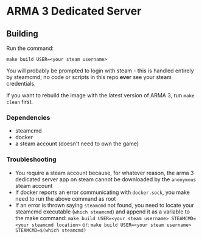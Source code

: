 # ARMA 3 Dedicated Server

## Building

Run the command:

```
make build USER=<your steam username>
```

You will probably be prompted to login with steam - this is handled entirely by steamcmd; no code or scripts in this repo **ever** see your steam credentials.

If you want to rebuild the image with the latest version of ARMA 3, run `make clean` first.

### Dependencies

- steamcmd
- docker
- a steam account (doesn't need to own the game)

### Troubleshooting

- You require a steam account because, for whatever reason, the arma 3 dedicated server app on steam cannot be downloaded by the `anonymous` steam account
- If docker reports an error communicating with `docker.sock`, you make need to run the above command as root
- If an error is thrown saying `steamcmd` not found, you need to locate your steamcmd executable (`which steamcmd`) and append it as a variable to the make command:
  `make build USER=<your steam username> STEAMCMD=<your steamcmd location>`
  or:
  `make build USER=<your steam username> STEAMCMD=$(which steamcmd)`
